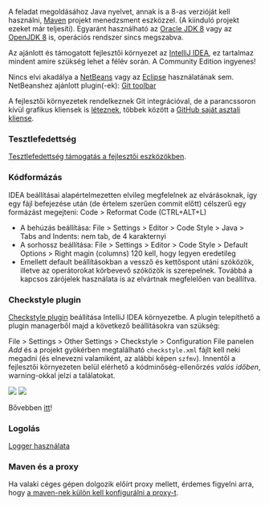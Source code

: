 A feladat megoldásához Java nyelvet, annak is a 8-as verzióját kell használni, [Maven](https://maven.apache.org/guides/getting-started/index.html) projekt menedzsment eszközzel. (A kiinduló projekt ezeket már teljesíti). Egyaránt használható az [Oracle JDK 8](http://www.oracle.com/technetwork/java/javase/downloads/jdk8-downloads-2133151.html) vagy az [OpenJDK 8](http://openjdk.java.net/projects/jdk8/) is, operációs rendszer sincs megszabva.

Az ajánlott és támogatott fejlesztői környezet az [IntelliJ IDEA](https://www.jetbrains.com/idea/#chooseYourEdition), ez tartalmaz mindent amire szükség lehet a félév során. A Community Edition ingyenes! 

Nincs elvi akadálya a [NetBeans](https://netbeans.org/) vagy az [Eclipse](https://eclipse.org/downloads/) használatának sem.
NetBeanshez ajánlott plugin(-ek): [Git toolbar](http://plugins.netbeans.org/plugin/51604/git-toolbar)

A fejlesztői környezetek rendelkeznek Git integrációval, de a parancssoron kívül grafikus kliensek is [léteznek](https://git-scm.com/downloads/guis), többek között a [GitHub saját asztali kliense](https://desktop.github.com/).

### Tesztlefedettség

[Tesztlefedettség támogatás a fejlesztői eszközökben](https://github.com/SzFMV2018-Osz/handout/Tesztlefedetts%C3%A9g).

### Kódformázás

IDEA beállításai alapértelmezetten elvileg megfelelnek az elvárásoknak, így egy fájl befejezése után (de értelem szerűen commit előtt) célszerű egy formázást megejteni: Code > Reformat Code (CTRL+ALT+L)

* A behúzás beállítása: File > Settings > Editor > Code Style > Java > Tabs and Indents: nem tab, de 4 karakternyi
* A sorhossz beállítása: File > Settings > Editor > Code Style > Default Options > Right magin (columns) 120 kell, hogy legyen eredetileg
* Emellett default beállításokban a vessző és kettőspont utáni szóközök, illetve az operátorokat körbevevő szóközök is szerepelnek. Továbbá a kapcsos zárójelek használata is az elvártnak megfelelően van beállítva.

### Checkstyle plugin

[Checkstyle plugin](https://plugins.jetbrains.com/plugin/1065-checkstyle-idea) beállítása IntelliJ IDEA környezetbe. A plugin telepíthető a plugin managerből majd a következő beállításokra van szükség:

File > Settings > Other Settings > Checkstyle > Configuration File panelen _Add_ és a projekt gyökérben megtalálható `checkstyle.xml` fájlt kell neki megadni (és elnevezni valamiként, az alábbi képen `szfmv`). Innentől a fejlesztői környezeten belül elérhető a kódminőség-ellenőrzés *valós időben*, warning-okkal jelzi a találatokat.

![](https://raw.githubusercontent.com/SzFMV2018-Osz/handout/master/images/idea_checkstyle_plugin_settings.png)
![](https://raw.githubusercontent.com/SzFMV2018-Osz/handout/master/images/idea_checkstyle_findings.png)

Bővebben [itt](https://github.com/SzFMV2018-Osz/handout/K%C3%B3dform%C3%A1z%C3%A1s)!

### Logolás

[Logger használata](https://github.com/SzFMV2018-Osz/handout/Logol%C3%A1s)

### Maven és a proxy

Ha valaki céges gépen dolgozik előírt proxy mellett, érdemes figyelni arra, hogy [a maven-nek külön kell konfigurálni a proxy-t](https://maven.apache.org/guides/mini/guide-proxies.html).